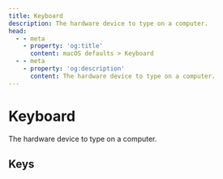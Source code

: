 ```yaml
---
title: Keyboard
description: The hardware device to type on a computer.
head:
  - - meta
    - property: 'og:title'
      content: macOS defaults > Keyboard
  - - meta
    - property: 'og:description'
      content: The hardware device to type on a computer.
---
```


<script setup>
import FolderTableOfContents from '../../components/FolderTableOfContents.vue'
</script>

# Keyboard

The hardware device to type on a computer.

## Keys

<FolderTableOfContents />
